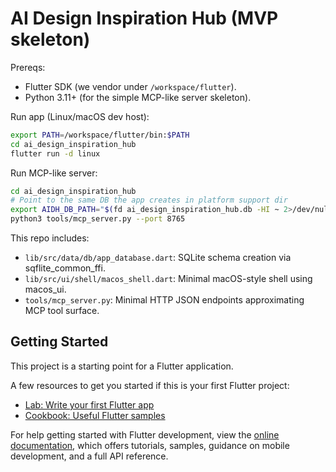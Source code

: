 # AI Design Inspiration Hub (MVP skeleton)

Prereqs:
- Flutter SDK (we vendor under `/workspace/flutter`).
- Python 3.11+ (for the simple MCP-like server skeleton).

Run app (Linux/macOS dev host):
```bash
export PATH=/workspace/flutter/bin:$PATH
cd ai_design_inspiration_hub
flutter run -d linux
```

Run MCP-like server:
```bash
cd ai_design_inspiration_hub
# Point to the same DB the app creates in platform support dir
export AIDH_DB_PATH="$(fd ai_design_inspiration_hub.db -HI ~ 2>/dev/null | head -n1)"
python3 tools/mcp_server.py --port 8765
```

This repo includes:
- `lib/src/data/db/app_database.dart`: SQLite schema creation via sqflite_common_ffi.
- `lib/src/ui/shell/macos_shell.dart`: Minimal macOS-style shell using macos_ui.
- `tools/mcp_server.py`: Minimal HTTP JSON endpoints approximating MCP tool surface.


## Getting Started

This project is a starting point for a Flutter application.

A few resources to get you started if this is your first Flutter project:

- [Lab: Write your first Flutter app](https://docs.flutter.dev/get-started/codelab)
- [Cookbook: Useful Flutter samples](https://docs.flutter.dev/cookbook)

For help getting started with Flutter development, view the
[online documentation](https://docs.flutter.dev/), which offers tutorials,
samples, guidance on mobile development, and a full API reference.
